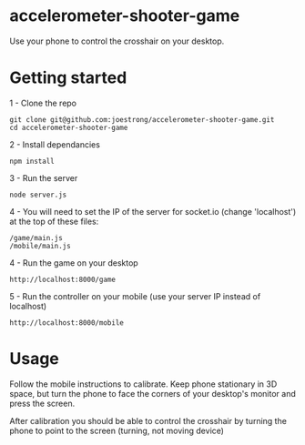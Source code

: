 # accelerometer-shooter-game
Use your phone to control the crosshair on your desktop.

# Getting started

1 - Clone the repo
```
git clone git@github.com:joestrong/accelerometer-shooter-game.git
cd accelerometer-shooter-game
```
2 - Install dependancies
```
npm install
```
3 - Run the server
```
node server.js
```
4 - You will need to set the IP of the server for socket.io (change 'localhost') at the top of these files:
```
/game/main.js
/mobile/main.js
```
4 - Run the game on your desktop
```
http://localhost:8000/game
```
5 - Run the controller on your mobile (use your server IP instead of localhost)
```
http://localhost:8000/mobile
```

# Usage

Follow the mobile instructions to calibrate. Keep phone stationary in 3D space, but turn the phone to face the corners of your desktop's monitor and press the screen.

After calibration you should be able to control the crosshair by turning the phone to point to the screen (turning, not moving device)

